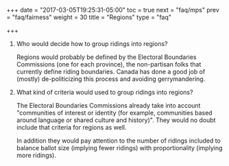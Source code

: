 +++
date = "2017-03-05T19:25:31-05:00"
toc = true
next = "faq/mps"
prev = "faq/fairness"
weight = 30
title = "Regions"
type = "faq"

+++

1. Who would decide how to group ridings into regions?
	
	Regions would probably be defined by the Electoral Boundaries Commissions
(one for each province),
the non-partisan folks that currently define riding boundaries.  Canada has
done a good job of (mostly) de-politicizing this process and avoiding 
gerrymandering.

2. What kind of criteria would used to group ridings into regions?
	
	The Electoral Boundaries Commissions already take into account 
"communities of interest or identity (for example, communities based around language or shared culture and history)".  They would no doubt include that
criteria for regions as well.

	In addition they would pay attention to the number of ridings included
to balance ballot size (implying fewer ridings) with proportionality
(implying more ridings).
